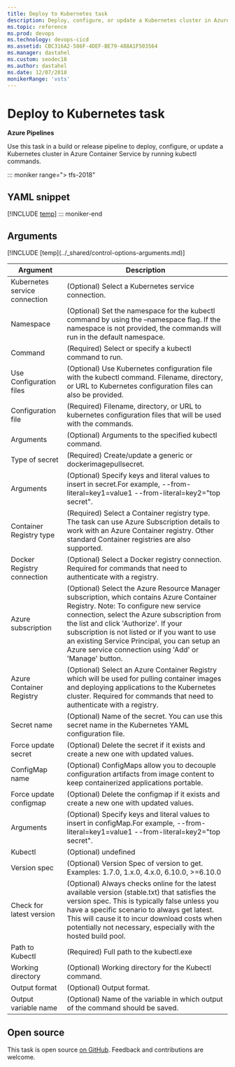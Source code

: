 ```yaml
---
title: Deploy to Kubernetes task
description: Deploy, configure, or update a Kubernetes cluster in Azure Container Service by running kubectl commands.
ms.topic: reference
ms.prod: devops
ms.technology: devops-cicd
ms.assetid: CBC316A2-586F-4DEF-BE79-488A1F503564
ms.manager: dastahel
ms.custom: seodec18
ms.author: dastahel
ms.date: 12/07/2018
monikerRange: 'vsts'
---
```


# Deploy to Kubernetes task

**Azure Pipelines**

Use this task in a build or release pipeline to deploy, configure, or update a Kubernetes cluster in Azure Container Service by running kubectl commands.

::: moniker range="> tfs-2018"
## YAML snippet
[!INCLUDE [temp](../_shared/yaml/KubernetesV1.md)]
::: moniker-end

## Arguments

<table><thead><tr><th>Argument</th><th>Description</th></tr></thead>
<tr><td>Kubernetes service connection</td><td>(Optional) Select a Kubernetes service connection.</td></tr>
<tr><td>Namespace</td><td>(Optional) Set the namespace for the kubectl command by using the –namespace flag. If the namespace is not provided, the commands will run in the default namespace.</td></tr>
<tr><td>Command</td><td>(Required) Select or specify a kubectl command to run.</td></tr>
<tr><td>Use Configuration files</td><td>(Optional) Use Kubernetes configuration file with the kubectl command. Filename, directory, or URL to Kubernetes configuration files can also be provided.</td></tr>
<tr><td>Configuration file</td><td>(Required) Filename, directory, or URL to kubernetes configuration files that will be used with the commands.</td></tr>
<tr><td>Arguments</td><td>(Optional) Arguments to the specified kubectl command.</td></tr>
<tr><td>Type of secret</td><td>(Required) Create/update a generic or dockerimagepullsecret.</td></tr>
<tr><td>Arguments</td><td>(Optional) Specify keys and literal values to insert in secret.For example, --from-literal=key1=value1 --from-literal=key2="top secret".</td></tr>
<tr><td>Container Registry type</td><td>(Required) Select a Container registry type. The task can use Azure Subscription details to work with an Azure Container registry. Other standard Container registries are also supported.</td></tr>
<tr><td>Docker Registry connection</td><td>(Optional) Select a Docker registry connection. Required for commands that need to authenticate with a registry.</td></tr>
<tr><td>Azure subscription</td><td>(Optional) Select the Azure Resource Manager subscription, which contains Azure Container Registry. Note: To configure new service connection, select the Azure subscription from the list and click 'Authorize'. If your subscription is not listed or if you want to use an existing Service Principal, you can setup an Azure service connection using 'Add' or 'Manage' button.</td></tr>
<tr><td>Azure Container Registry</td><td>(Optional) Select an Azure Container Registry which will be used for pulling container images and deploying applications to the Kubernetes cluster. Required for commands that need to authenticate with a registry.</td></tr>
<tr><td>Secret name</td><td>(Optional) Name of the secret. You can use this secret name in the Kubernetes YAML configuration file.</td></tr>
<tr><td>Force update secret</td><td>(Optional) Delete the secret if it exists and create a new one with updated values.</td></tr>
<tr><td>ConfigMap name</td><td>(Optional) ConfigMaps allow you to decouple configuration artifacts from image content to keep containerized applications portable.</td></tr>
<tr><td>Force update configmap</td><td>(Optional) Delete the configmap if it exists and create a new one with updated values.</td></tr>
<tr><td>Arguments</td><td>(Optional) Specify keys and literal values to insert in configMap.For example, --from-literal=key1=value1 --from-literal=key2="top secret".</td></tr>
<tr><td>Kubectl</td><td>(Optional) undefined</td></tr>
<tr><td>Version spec</td><td>(Optional) Version Spec of version to get.  Examples: 1.7.0, 1.x.0, 4.x.0, 6.10.0, >=6.10.0</td></tr>
<tr><td>Check for latest version</td><td>(Optional) Always checks online for the latest available version (stable.txt) that satisfies the version spec. This is typically false unless you have a specific scenario to always get latest. This will cause it to incur download costs when potentially not necessary, especially with the hosted build pool.</td></tr>
<tr><td>Path to Kubectl</td><td>(Required) Full path to the kubectl.exe</td></tr>
<tr><td>Working directory</td><td>(Optional) Working directory for the Kubectl command.</td></tr>
<tr><td>Output format</td><td>(Optional) Output format.</td></tr>
<tr><td>Output variable name</td><td>(Optional) Name of the variable in which output of the command should be saved.</td></tr>
[!INCLUDE [temp](../_shared/control-options-arguments.md)]
</table>

## Open source

This task is open source [on GitHub](https://github.com/Microsoft/azure-pipelines-tasks). Feedback and contributions are welcome.
